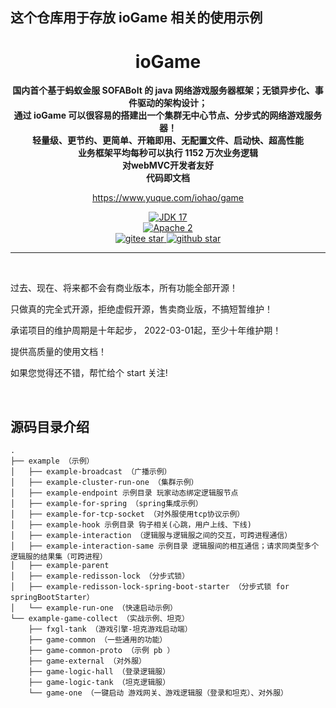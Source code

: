 
## 这个仓库用于存放 ioGame 相关的使用示例

<h1 align="center" style="text-align:center;">
  ioGame
</h1>
<p align="center">
	<strong>国内首个基于蚂蚁金服 SOFABolt 的 java 网络游戏服务器框架；无锁异步化、事件驱动的架构设计；</strong>
	<br>
	<strong>通过 ioGame 可以很容易的搭建出一个集群无中心节点、分步式的网络游戏服务器！</strong>
	<br>
	<strong>轻量级、更节约、更简单、开箱即用、无配置文件、启动快、超高性能</strong>
	<br>
	<strong>业务框架平均每秒可以执行 1152 万次业务逻辑</strong>
	<br>
	<strong>对webMVC开发者友好</strong>
    <br>
	<strong>代码即文档</strong>
</p>
<p align="center">
	<a href="https://www.yuque.com/iohao/game">https://www.yuque.com/iohao/game</a>
</p>


<p align="center">
	<a target="_blank" href="https://www.oracle.com/java/technologies/downloads/#java17">
		<img src="https://img.shields.io/badge/JDK-17-green.svg" alt="JDK 17" />
	</a>
	<br>
	<a target="_blank" href="https://license.coscl.org.cn/Apache2/">
		<img src="https://img.shields.io/:license-Apache2-blue.svg" alt="Apache 2" />
	</a>
	<br />
	<a target="_blank" href='https://gitee.com/iohao/iogame'>
		<img src='https://gitee.com/iohao/iogame/badge/star.svg' alt='gitee star'/>
	</a>
	<a target="_blank" href='https://github.com/iohao/iogame'>
		<img src="https://img.shields.io/github/stars/iohao/iogame.svg?logo=github" alt="github star"/>
	</a>
</p>
<hr />

<br/>

过去、现在、将来都不会有商业版本，所有功能全部开源！

只做真的完全式开源，拒绝虚假开源，售卖商业版，不搞短暂维护！

承诺项目的维护周期是十年起步， 2022-03-01起，至少十年维护期！

提供高质量的使用文档！

如果您觉得还不错，帮忙给个 start 关注!

<br>

## 源码目录介绍
```text
.
├── example （示例）
│   ├── example-broadcast （广播示例）
│   ├── example-cluster-run-one （集群示例）
│   ├── example-endpoint 示例目录 玩家动态绑定逻辑服节点
│   ├── example-for-spring （spring集成示例）
│   ├── example-for-tcp-socket （对外服使用tcp协议示例）
│   ├── example-hook 示例目录 钩子相关(心跳，用户上线、下线)
│   ├── example-interaction （逻辑服与逻辑服之间的交互，可跨进程通信）
│   ├── example-interaction-same 示例目录 逻辑服间的相互通信；请求同类型多个逻辑服的结果集（可跨进程）
│   ├── example-parent
│   ├── example-redisson-lock （分步式锁）
│   ├── example-redisson-lock-spring-boot-starter （分步式锁 for springBootStarter）
│   └── example-run-one （快速启动示例）
└── example-game-collect （实战示例、坦克）
    ├── fxgl-tank （游戏引擎-坦克游戏启动端）
    ├── game-common （一些通用的功能）
    ├── game-common-proto （示例 pb ）
    ├── game-external （对外服）
    ├── game-logic-hall （登录逻辑服）
    ├── game-logic-tank （坦克逻辑服）
    └── game-one （一键启动 游戏网关、游戏逻辑服（登录和坦克）、对外服）

```


<br>
